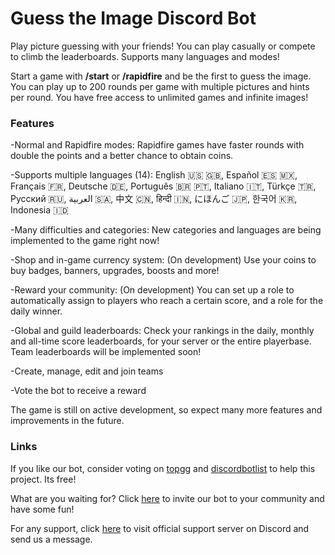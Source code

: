 # Guess the Image Discord Bot

Play picture guessing with your friends! You can play casually or compete to climb the leaderboards. Supports many languages and modes!

Start a game with **/start** or **/rapidfire** and be the first to guess the image. You can play up to 200 rounds per game with multiple pictures and hints per round. You have free access to unlimited games and infinite images!

### Features

-Normal and Rapidfire modes:
Rapidfire games have faster rounds with double the points and a better chance to obtain coins.

-Supports multiple languages (14):
English 🇺🇸 🇬🇧, Español 🇪🇸 🇲🇽, Français 🇫🇷, Deutsche 🇩🇪, Português 🇧🇷 🇵🇹, Italiano 🇮🇹, Türkçe 🇹🇷, Русский 🇷🇺, العربية 🇸🇦, 中文 🇨🇳, हिन्दी 🇮🇳, にほんご 🇯🇵, 한국어 🇰🇷, Indonesia 🇮🇩

-Many difficulties and categories:
New categories and languages are being implemented to the game right now!

-Shop and in-game currency system: (On development)
Use your coins to buy badges, banners, upgrades, boosts and more!

-Reward your community: (On development)
You can set up a role to automatically assign to players who reach a certain score, and a role for the daily winner.

-Global and guild leaderboards:
Check your rankings in the daily, monthly and all-time score leaderboards, for your server or the entire playerbase. Team leaderboards will be implemented soon!

-Create, manage, edit and join teams

-Vote the bot to receive a reward

The game is still on active development, so expect many more features and improvements in the future.

### Links

If you like our bot, consider voting on [topgg](https://top.gg/bot/1217591747945959455) and [discordbotlist](https://discordbotlist.com/bots/guess-the-image) to help this project. Its free! 

What are you waiting for? Click [here](https://discord.com/oauth2/authorize?client_id=1217591747945959455&permissions=413122612288&scope=bot+applications.commands) to invite our bot to your community and have some fun! 

For any support, click [here](https://discord.gg/4ct7fJ4u4Y) to visit official support server on Discord and send us a message.
